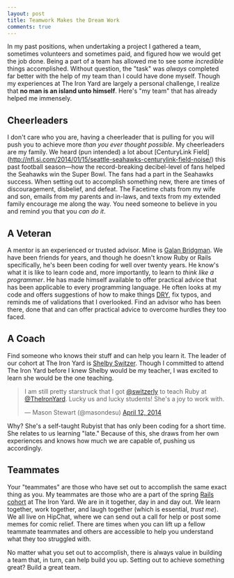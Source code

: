 ```yaml
---
layout: post
title: Teamwork Makes the Dream Work
comments: true
---
```


In my past positions, when undertaking a project I gathered a team, sometimes volunteers and sometimes paid, and figured how we would get the job done. Being a part of a team has allowed me to see some *incredible* things accomplished. Without question, the "task" was *always* completed far better with the help of my team than I could have done myself. Though my experiences at The Iron Yard are largely a personal challenge, I realize that **no man is an island unto himself**. Here's "my team" that has already helped me immensely.

## Cheerleaders
I don't care who you are, having a cheerleader that is pulling for you will push you to achieve more *than you ever thought possible*. My cheerleaders are my family. We heard (pun intended) a lot about [CenturyLink Field] (http://nfl.si.com/2014/01/15/seattle-seahawks-centurylink-field-noise/) this past football season—how the record-breaking decibel-level of fans helped the Seahawks win the Super Bowl. The fans had a part in the Seahawks success. When setting out to accomplish something new, there are times of discouragement, disbelief, and defeat. The Facetime chats from my wife and son, emails from my parents and in-laws, and texts from my extended family encourage me along the way. You need someone to believe in you and remind you that you *can do it*.

## A Veteran
A mentor is an experienced or trusted advisor. Mine is [Galan Bridgman](http://www.linkedin.com/in/galanbridgman). We have been friends for years, and though he doesn't know Ruby or Rails specifically, he's been been coding for well over twenty years. He know's what it is like to learn code and, more importantly, to learn to *think like a programmer*. He has made himself available to offer practical advice that has been applicable to every programming language. He often looks at my code and offers suggestions of how to make things [DRY](http://en.wikipedia.org/wiki/Don't_repeat_yourself), fix typos, and reminds me of validations that I overlooked. Find an advisor who has been there, done that and can offer practical advice to overcome hurdles they too faced.

## A Coach
Find someone who knows their stuff and can help you learn it. The leader of our cohort at The Iron Yard is [Shelby Switzer](http://shelbyswitzer.com/). Though I committed to attend The Iron Yard before I knew Shelby would be my teacher, I was excited to learn she would be the one teaching. 

<blockquote class="twitter-tweet" lang="en"><p>I am still pretty starstruck that I got <a href="https://twitter.com/switzerly">@switzerly</a> to teach Ruby at <a href="https://twitter.com/TheIronYard">@TheIronYard</a>. Lucky us and lucky students! She&#39;s a joy to work with.</p>&mdash; Mason Stewart (@masondesu) <a href="https://twitter.com/masondesu/statuses/455122730921508864">April 12, 2014</a></blockquote>
<script async src="//platform.twitter.com/widgets.js" charset="utf-8"></script>

Why? She's a self-taught Rubyist that has only been coding for a short time. She relates to us learning "late." Because of this, she draws from her own experiences and knows how much we are capable of, pushing us accordingly. 

## Teammates 
Your "teammates" are those who have set out to accomplish the same exact thing as you. My teammates are those who are a part of the spring [Rails cohort](http://theironyard.com/academy/rails-engineering/) at The Iron Yard. We are in it together, day in and day out. We learn together, work together, and laugh together (which is essential, *trust me*). We all live on HipChat, where we can send out a call for help or post some memes for comic relief. There are times when you can lift up a fellow teammate teammates and others are accessible to help you understand what they too struggled with. 

No matter what you set out to accomplish, there is always value in building a team that, in turn, can help build you up. Setting out to achieve something great? Build a great team.